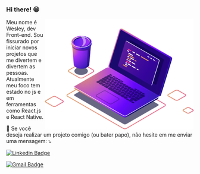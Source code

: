 ### Hi there! 😁

<img src="img/computer-illustration.png" min-width="400px" max-width="400px" width="400px" align="right" alt="Computador iuriCode">

<p align="left"> 
  Meu nome é Wesley, dev Front-end. Sou fissurado por iniciar novos projetos que me divertem e divertem as pessoas. Atualmente meu foco tem estado no js e em ferramentas como React.js e React Native.
</p>


<p align="left">
  💌 Se você deseja realizar um projeto comigo (ou bater papo), não hesite em me enviar uma mensagem: ⤵️
</p>

<p align="left">  
  
  [![Linkedin Badge](https://img.shields.io/badge/-LinkedIn-blue?style=flat-square&logo=Linkedin&logoColor=white&link=https://www.linkedin.com/in/wesley-rafael10s/)](https://www.linkedin.com/in/wesley-rafael10s/)
  
  [![Gmail Badge](https://img.shields.io/badge/-Gmail-c14438?style=flat-square&logo=Gmail&logoColor=white&link=mailto:contatowesley10s@gmail.com)](mailto:contatowesley10s@gmail.com)
  
</p>  




